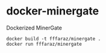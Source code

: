 # docker-minergate
Dockerized MinerGate

```
docker build -t fffaraz/minergate .
docker run fffaraz/minergate
```
